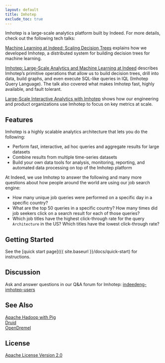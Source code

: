 ```yaml
---
layout: default
title: Imhotep
exclude_toc: true
---
```


Imhotep is a large-scale analytics platform built by Indeed. For more details, check out the following tech talks:  

[Machine Learning at Indeed: Scaling Decision Trees](http://engineering.indeed.com/talks/machine-learning-indeed-scaling-decision-trees/) explains how we developed Imhotep, a distributed system for building decision trees for machine learning.

[Imhotep: Large-Scale Analytics and Machine Learning at Indeed](http://engineering.indeed.com/talks/imhotep-large-scale-analytics-machine-learning-indeed/) describes Imhotep’s primitive operations that allow us to build decision trees, drill into data, build graphs, and even execute SQL-like queries in IQL (Imhotep Query Language). The talk also covered what makes Imhotep fast, highly available, and fault tolerant.

[Large-Scale Interactive Analytics with Imhotep](http://engineering.indeed.com/talks/large-scale-interactive-analytics-with-imhotep/) shows how our engineering and product organizations use Imhotep to focus on key metrics at scale. 

## Features
Imhotep is a highly scalable analytics architecture that lets you do the following:

- Perform fast, interactive, ad hoc queries and aggregate results for large datasets 
- Combine results from multiple time-series datasets
- Build your own data tools for analysis, monitoring, reporting, and automated data processing on top of the Imhotep platform

At Indeed, we use Imhotep to answer the following and many more questions about how people around the world are using our job search engine:

- How many unique job queries were performed on a specific day in a specific country?
- What are the top 50 queries in a specific country? How many times did job seekers click on a search result for each of those queries?
- Which job titles have the highest click-through rate for the query `Architecture` in the US? Which titles have the lowest click-through rate?


## Getting Started
See the [quick start page]({{ site.baseurl }}/docs/quick-start) for instructions. 

## Discussion
Ask and answer questions in our Q&A forum for Imhotep: [indeedeng-imhotep-users](https://groups.google.com/forum/#!forum/indeedeng-imhotep-users)

## See Also
[Apache Hadoop with Pig](http://pig.apache.org/)<br>
[Druid](http://druid.io/)<br>
[OpenDremel](https://code.google.com/p/dremel/)

## License

[Apache License Version 2.0](https://github.com/indeedeng/imhotep/blob/master/LICENSE) 

